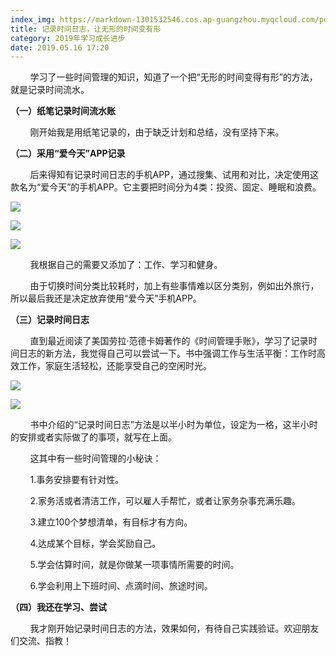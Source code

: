 ```yaml
---
index_img: https://markdown-1301532546.cos.ap-guangzhou.myqcloud.com/peipei_blog/20210921145720.jpeg
title: 记录时间日志，让无形的时间变有形
category: 2019年学习成长进步
date: 2019.05.16 17:20
---
```


        学习了一些时间管理的知识，知道了一个把“无形的时间变得有形”的方法，就是记录时间流水。



**（一）纸笔记录时间流水账**

        刚开始我是用纸笔记录的，由于缺乏计划和总结，没有坚持下来。



**（二）采用“爱今天”APP记录**

        后来得知有记录时间日志的手机APP，通过搜集、试用和对比，决定使用这款名为“爱今天”的手机APP。它主要把时间分为4类：投资、固定、睡眠和浪费。

![](https://markdown-1301532546.cos.ap-guangzhou.myqcloud.com/peipei_blog/20210921145720.jpeg)  



![](https://markdown-1301532546.cos.ap-guangzhou.myqcloud.com/peipei_blog/20210921145722.jpeg)  



![](https://markdown-1301532546.cos.ap-guangzhou.myqcloud.com/peipei_blog/20210921145726.jpeg)  



        我根据自己的需要又添加了：工作、学习和健身。

        由于切换时间分类比较耗时，加上有些事情难以区分类别，例如出外旅行，所以最后我还是决定放弃使用“爱今天”手机APP。



**（三）记录时间日志**

        直到最近阅读了美国劳拉·范德卡姆著作的《时间管理手账》，学习了记录时间日志的新方法，我觉得自己可以尝试一下。书中强调工作与生活平衡：工作时高效工作，家庭生活轻松，还能享受自己的空闲时光。

![](https://markdown-1301532546.cos.ap-guangzhou.myqcloud.com/peipei_blog/20210921145729.jpeg)  



![](https://markdown-1301532546.cos.ap-guangzhou.myqcloud.com/peipei_blog/20210921150703.jpeg)  



        书中介绍的“记录时间日志”方法是以半小时为单位，设定为一格，这半小时的安排或者实际做了的事项，就写在上面。

        这其中有一些时间管理的小秘诀：

        1.事务安排要有针对性。

        2.家务活或者清洁工作，可以雇人手帮忙，或者让家务杂事充满乐趣。

        3.建立100个梦想清单，有目标才有方向。

        4.达成某个目标，学会奖励自己。

        5.学会估算时间，就是你做某一项事情所需要的时间。

        6.学会利用上下班时间、点滴时间、旅途时间。



**（四）我还在学习、尝试**

        我才刚开始记录时间日志的方法，效果如何，有待自己实践验证。欢迎朋友们交流、指教！